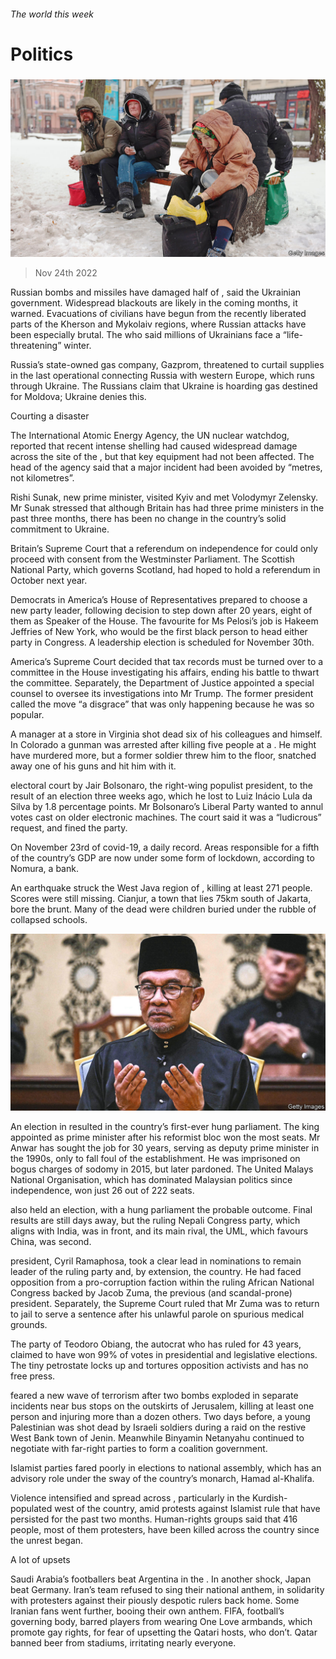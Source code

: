 ###### The world this week

# Politics 

#####  

![image](images/20221126_WWP002.jpg) 

> Nov 24th 2022 

Russian bombs and missiles have damaged half of , said the Ukrainian government. Widespread blackouts are likely in the coming months, it warned. Evacuations of civilians have begun from the recently liberated parts of the Kherson and Mykolaiv regions, where Russian attacks have been especially brutal. The who said millions of Ukrainians face a “life-threatening” winter. 

Russia’s state-owned gas company, Gazprom, threatened to curtail supplies in the last operational  connecting Russia with western Europe, which runs through Ukraine. The Russians claim that Ukraine is hoarding gas destined for Moldova; Ukraine denies this. 

Courting a disaster

The International Atomic Energy Agency, the UN nuclear watchdog, reported that recent intense shelling had caused widespread damage across the site of the , but that key equipment had not been affected. The head of the agency said that a major incident had been avoided by “metres, not kilometres”. 

Rishi Sunak,  new prime minister, visited Kyiv and met Volodymyr Zelensky. Mr Sunak stressed that although Britain has had three prime ministers in the past three months, there has been no change in the country’s solid commitment to Ukraine. 

Britain’s Supreme Court  that a referendum on independence for could only proceed with consent from the Westminster Parliament. The Scottish National Party, which governs Scotland, had hoped to hold a referendum in October next year. 

Democrats in America’s House of Representatives prepared to choose a new party leader, following  decision to step down after 20 years, eight of them as Speaker of the House. The favourite for Ms Pelosi’s job is Hakeem Jeffries of New York, who would be the first black person to head either party in Congress. A leadership election is scheduled for November 30th.

America’s Supreme Court decided that  tax records must be turned over to a committee in the House investigating his affairs, ending his battle to thwart the committee. Separately, the Department of Justice appointed a special counsel to oversee its investigations into Mr Trump. The former president called the move “a disgrace” that was only happening because he was so popular.

A manager at a  store in Virginia shot dead six of his colleagues and himself. In Colorado a gunman was arrested after killing five people at a . He might have murdered more, but a former soldier threw him to the floor, snatched away one of his guns and hit him with it. 

 electoral court  by Jair Bolsonaro, the right-wing populist president, to the result of an election three weeks ago, which he lost to Luiz Inácio Lula da Silva by 1.8 percentage points. Mr Bolsonaro’s Liberal Party wanted to annul votes cast on older electronic machines. The court said it was a “ludicrous” request, and fined the party. 

On November 23rd   of covid-19, a daily record. Areas responsible for a fifth of the country’s GDP are now under some form of lockdown, according to Nomura, a bank. 

An earthquake struck the West Java region of , killing at least 271 people. Scores were still missing. Cianjur, a town that lies 75km south of Jakarta, bore the brunt. Many of the dead were children buried under the rubble of collapsed schools. 

![image](images/20221126_WWP004.jpg) 


An election in  resulted in the country’s first-ever hung parliament. The king appointed  as prime minister after his reformist bloc won the most seats. Mr Anwar has sought the job for 30 years, serving as deputy prime minister in the 1990s, only to fall foul of the establishment. He was imprisoned on bogus charges of sodomy in 2015, but later pardoned. The United Malays National Organisation, which has dominated Malaysian politics since independence, won just 26 out of 222 seats.

 also held an election, with a hung parliament the probable outcome. Final results are still days away, but the ruling Nepali Congress party, which aligns with India, was in front, and its main rival, the UML, which favours China, was second. 

 president, Cyril Ramaphosa, took a clear lead in nominations to remain leader of the ruling party and, by extension, the country. He had faced opposition from a pro-corruption faction within the ruling African National Congress backed by Jacob Zuma, the previous (and scandal-prone) president. Separately, the Supreme Court ruled that Mr Zuma was to return to jail to serve a sentence after his unlawful parole on spurious medical grounds. 

The party of Teodoro Obiang, the autocrat who has ruled  for 43 years, claimed to have won 99% of votes in presidential and legislative elections. The tiny petrostate locks up and tortures opposition activists and has no free press.

 feared a new wave of  terrorism after two bombs exploded in separate incidents near bus stops on the outskirts of Jerusalem, killing at least one person and injuring more than a dozen others. Two days before, a young Palestinian was shot dead by Israeli soldiers during a raid on the restive West Bank town of Jenin. Meanwhile Binyamin Netanyahu continued to negotiate with far-right parties to form a coalition government. 

Islamist parties fared poorly in elections to  national assembly, which has an advisory role under the sway of the country’s monarch, Hamad al-Khalifa. 

Violence intensified and spread across , particularly in the Kurdish-populated west of the country, amid protests against Islamist rule that have persisted for the past two months. Human-rights groups said that 416 people, most of them protesters, have been killed across the country since the unrest began. 

A lot of upsets

Saudi Arabia’s footballers beat Argentina in the . In another shock, Japan beat Germany. Iran’s team refused to sing their national anthem, in solidarity with protesters against their piously despotic rulers back home. Some Iranian fans went further, booing their own anthem. FIFA, football’s governing body, barred players from wearing One Love armbands, which promote gay rights, for fear of upsetting the Qatari hosts, who don’t. Qatar banned beer from stadiums, irritating nearly everyone.

